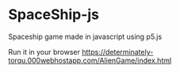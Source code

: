# SpaceShip-js
Spaceship game made in javascript using p5.js


Run it in your browser https://determinately-torqu.000webhostapp.com/AlienGame/index.html 
